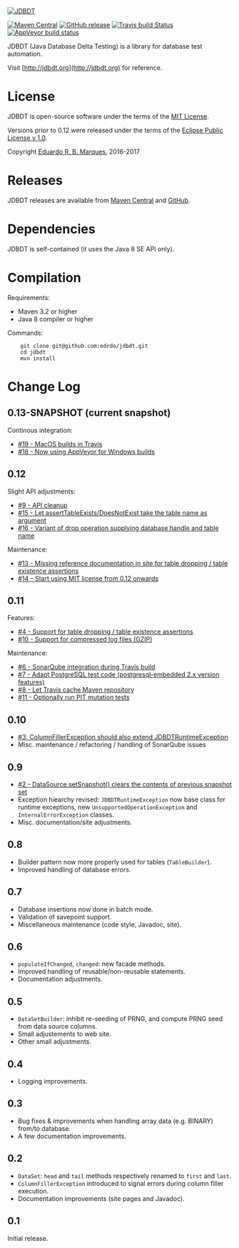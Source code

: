 [![JDBDT](https://raw.githubusercontent.com/edrdo/jdbdt/master/src/site/resources/images/jdbdt-logo.png)](http://jdbdt.org)

[![Maven Central](https://maven-badges.herokuapp.com/maven-central/org.jdbdt/jdbdt/badge.svg?style=flat)](https://maven-badges.herokuapp.com/maven-central/org.jdbdt/jdbdt)
[![GitHub release](https://img.shields.io/github/release/edrdo/jdbdt.svg)](https://github.com/edrdo/jdbdt/releases)
[![Travis build Status](https://api.travis-ci.org/edrdo/jdbdt.png?branch=master)](https://travis-ci.org/edrdo/jdbdt)
[![AppVeyor build status](https://ci.appveyor.com/api/projects/status/647d281hp1b8py3p?svg=false)](https://ci.appveyor.com/project/edrdo/jdbdt)


JDBDT (Java Database Delta Testing) is a library for database test automation.

Visit [http://jdbdt.org](http://jdbdt.org) for reference.

# License

JDBDT is open-source software under the terms of the 
[MIT License](https://opensource.org/licenses/MIT).

Versions prior to 0.12 were released under the terms of the [Eclipse Public License v 1.0](http://www.eclipse.org/legal/epl-v10.html).

Copyright [Eduardo R. B. Marques](http://www.dcc.fc.up.pt/~edrdo), 2016-2017

# Releases

JDBDT releases are available from [Maven Central](http://search.maven.org/#search%7Cga%7C1%7Cjdbdt) and [GitHub](https://github.com/edrdo/jdbdt/releases).

# Dependencies

JDBDT is self-contained (it uses the Java 8 SE API only).

# Compilation 

Requirements:

* Maven 3.2 or higher
* Java 8 compiler or higher

Commands: 

        git clone git@github.com:edrdo/jdbdt.git
        cd jdbdt
        mvn install

# Change Log

## 0.13-SNAPSHOT (current snapshot)

Continous integration:

* [#19 - MacOS builds in Travis](https://github.com/edrdo/jdbdt/issues/19)
* [#18 - Now using AppVeyor for Windows builds](https://github.com/edrdo/jdbdt/issues/18)

## 0.12

Slight API adjustments:
* [#9 - API cleanup](https://github.com/edrdo/jdbdt/issues/9)
* [#15 - Let assertTableExists/DoesNotExist take the table name as argument](https://github.com/edrdo/jdbdt/issues/15)
* [#16 - Variant of drop operation supplying database handle and table name](https://github.com/edrdo/jdbdt/issues/16)

Maintenance:
* [#13 - Missing reference documentation in site for table dropping / table existence assertions](https://github.com/edrdo/jdbdt/issues/13)
* [#14 - Start using MIT license from 0.12 onwards](https://github.com/edrdo/jdbdt/issues/14)

## 0.11

Features:
* [#4 - Support for table dropping / table existence assertions](https://github.com/edrdo/jdbdt/issues/4)
* [#10 - Support for compressed log files (GZIP)](https://github.com/edrdo/jdbdt/issues/10)

Maintenance:
* [#6 - SonarQube integration during Travis build](https://github.com/edrdo/jdbdt/issues/6)
* [#7 - Adapt PostgreSQL test code (postgresql-embedded 2.x version features)](https://github.com/edrdo/jdbdt/issues/7)
* [#8 - Let Travis cache Maven repository](https://github.com/edrdo/jdbdt/issues/8)
* [#11 - Optionally run PIT mutation tests](https://github.com/edrdo/jdbdt/issues/11)

## 0.10

* [#3: ColumnFillerException should also extend JDBDTRuntimeException](https://github.com/edrdo/jdbdt/issues/2)
* Misc. maintenance / refactoring / handling of SonarQube issues

## 0.9

* [#2 - DataSource.setSnapshot() clears the contents of previous snapshot set](https://github.com/edrdo/jdbdt/issues/2)
* Exception hiearchy revised: `JDBDTRuntimeException` now base class
for runtime exceptions, new `UnsupportedOperationException` and `InternalErrorException` classes.
* Misc. documentation/site adjustments.

## 0.8

* Builder pattern now more properly used for tables (`TableBuilder`).
* Improved handling of database errors.

## 0.7

* Database insertions now done in batch mode.
* Validation of savepoint support.
* Miscellaneous maintenance (code style, Javadoc, site).

## 0.6

* `populateIfChanged`, `changed`: new facade methods.
* Improved handling of reusable/non-reusable statements.
* Documentation adjustments.

## 0.5

* `DataSetBuilder`: inhibit re-seeding of PRNG, and compute PRNG seed from
data source columns.
* Small adjustements to web site.
* Other small adjustments.

## 0.4

* Logging improvements.

## 0.3 

* Bug fixes & improvements when handling array data (e.g. BINARY) from/to database.
* A few documentation improvements.

## 0.2 

* `DataSet`: `head` and `tail` methods respectively renamed to `first` and `last`.
* `ColumnFillerException` introduced to signal errors during column filler execution.
* Documentation improvements (site pages and Javadoc).

## 0.1

Initial release.


